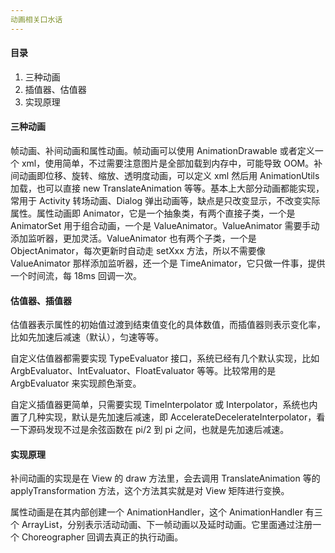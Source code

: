```yaml
---
动画相关口水话
---
```


#### 目录

1. 三种动画
2. 插值器、估值器
3. 实现原理

#### 三种动画

帧动画、补间动画和属性动画。帧动画可以使用 AnimationDrawable 或者定义一个 xml，使用简单，不过需要注意图片是全部加载到内存中，可能导致 OOM。补间动画即位移、旋转、缩放、透明度动画，可以定义 xml 然后用 AnimationUtils 加载，也可以直接 new TranslateAnimation 等等。基本上大部分动画都能实现，常用于 Activity 转场动画、Dialog 弹出动画等，缺点是只改变显示，不改变实际属性。属性动画即 Animator，它是一个抽象类，有两个直接子类，一个是 AnimatorSet 用于组合动画，一个是 ValueAnimator。ValueAnimator 需要手动添加监听器，更加灵活。ValueAnimator 也有两个子类，一个是 ObjectAnimator，每次更新时自动走 setXxx 方法，所以不需要像 ValueAnimator 那样添加监听器，还一个是 TimeAnimator，它只做一件事，提供一个时间流，每 18ms 回调一次。

#### 估值器、插值器

估值器表示属性的初始值过渡到结束值变化的具体数值，而插值器则表示变化率，比如先加速后减速（默认），匀速等等。

自定义估值器都需要实现 TypeEvaluator 接口，系统已经有几个默认实现，比如 ArgbEvaluator、IntEvaluator、FloatEvaluator 等等。比较常用的是 ArgbEvaluator 来实现颜色渐变。

自定义插值器更简单，只需要实现 TimeInterpolator 或 Interpolator，系统也内置了几种实现，默认是先加速后减速，即 AccelerateDecelerateInterpolator，看一下源码发现不过是余弦函数在 pi/2 到 pi 之间，也就是先加速后减速。

#### 实现原理

补间动画的实现是在 View 的 draw 方法里，会去调用 TranslateAnimation 等的 applyTransformation 方法，这个方法其实就是对 View 矩阵进行变换。

属性动画是在其内部创建一个 AnimationHandler，这个 AnimationHandler 有三个 ArrayList，分别表示活动动画、下一帧动画以及延时动画。它里面通过注册一个 Choreographer 回调去真正的执行动画。
